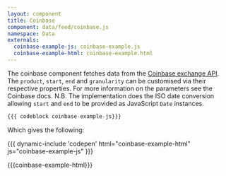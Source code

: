 ```yaml
---
layout: component
title: Coinbase
component: data/feed/coinbase.js
namespace: Data
externals:
  coinbase-example-js: coinbase-example.js
  coinbase-example-html: coinbase-example.html
---
```


The coinbase component fetches data from the [Coinbase exchange API](https://docs.exchange.coinbase.com/#market-data). The `product`, `start`, `end` and `granularity` can be customised via their respective properties. For more information on the parameters see the Coinbase docs. N.B. The implementation does the ISO date conversion allowing `start` and `end` to be provided as JavaScript `Date` instances.

```js
{{{ codeblock coinbase-example-js}}}
```

Which gives the following:

{{{ dynamic-include 'codepen' html="coinbase-example-html" js="coinbase-example-js" }}}

{{{coinbase-example-html}}}
<script type="text/javascript">
{{{coinbase-example-js}}}
</script>

